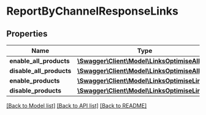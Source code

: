# ReportByChannelResponseLinks

## Properties
Name | Type | Description | Notes
------------ | ------------- | ------------- | -------------
**enable_all_products** | [**\Swagger\Client\Model\LinksOptimiseAllLink**](LinksOptimiseAllLink.md) |  | [optional] 
**disable_all_products** | [**\Swagger\Client\Model\LinksOptimiseAllLink**](LinksOptimiseAllLink.md) |  | [optional] 
**enable_products** | [**\Swagger\Client\Model\LinksOptimiseLink**](LinksOptimiseLink.md) |  | [optional] 
**disable_products** | [**\Swagger\Client\Model\LinksOptimiseLink**](LinksOptimiseLink.md) |  | [optional] 

[[Back to Model list]](../README.md#documentation-for-models) [[Back to API list]](../README.md#documentation-for-api-endpoints) [[Back to README]](../README.md)


